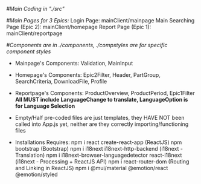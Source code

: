*#Main Coding in "./src"*

*#Main Pages for 3 Epics:*
Login Page: mainClient/mainpage
Main Searching Page (Epic 2): mainClient/homepage
Report Page (Epic 1): mainClient/reportpage

*#Components are in ./components, ./compstyles are for specific component styles*
- Mainpage's Components: Validation, MainInput
- Homepage's Components: Epic2Filter, Header, PartGroup, SearchCriteria, DownloadFile, Profile
- Reportpage's Components: ProductOverview,  ProductPeriod, Epic1Filter
**All MUST include LanguageChange to translate, LanguageOption is for Language Selection**

- Empty/Half pre-coded files are just templates, they HAVE NOT been called into App.js yet, neither are they correctly importing/functioning files

- Installations Requires:
npm i react create-react-app (ReactJS)
npm bootstrap (Bootstrap)
npm i i18next i18next-http-backend (i18next - Translation)
npm i i18next-browser-languagedetector react-i18next (i18next - Processing + ReactJS API)
npm i react-router-dom (Routing and Linking in ReactJS)
npm i @mui/material @emotion/react @emotion/styled




